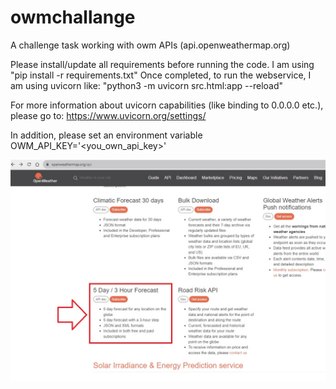 # owmchallange
A challenge task working with owm APIs (api.openweathermap.org)

Please install/update all requirements before running the code. I am using "pip install -r requirements.txt"
Once completed, to run the webservice, I am using uvicorn like: "python3 -m uvicorn src.html:app --reload"

For more information about uvicorn capabilities (like binding to 0.0.0.0 etc.), please go to: https://www.uvicorn.org/settings/ 

In addition, please set an environment variable OWM_API_KEY='<you_own_api_key>'

![The API I've used](https://github.com/mrjoe56/owmchallange/blob/main/image.jpg?raw=true)